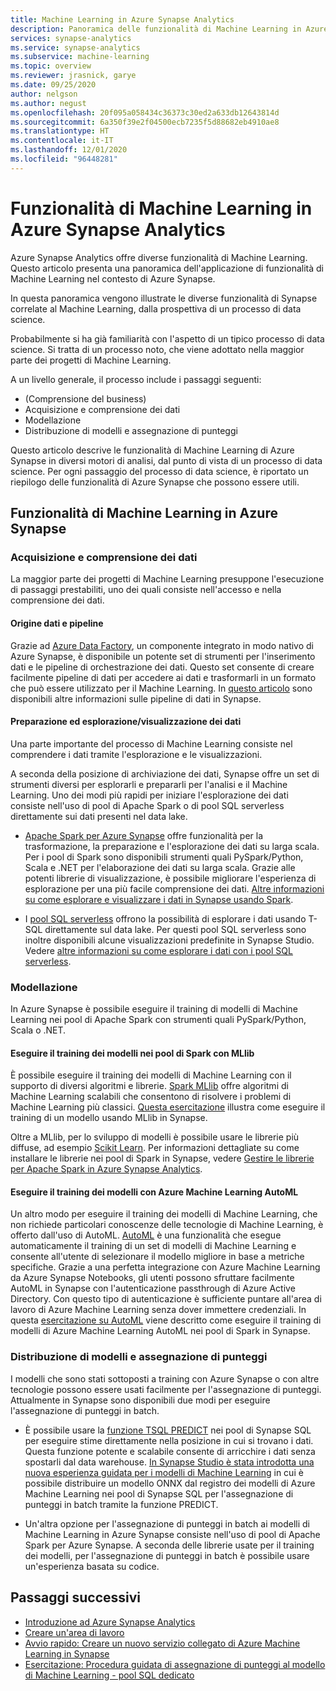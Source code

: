 ```yaml
---
title: Machine Learning in Azure Synapse Analytics
description: Panoramica delle funzionalità di Machine Learning in Azure Synapse Analytics.
services: synapse-analytics
ms.service: synapse-analytics
ms.subservice: machine-learning
ms.topic: overview
ms.reviewer: jrasnick, garye
ms.date: 09/25/2020
author: nelgson
ms.author: negust
ms.openlocfilehash: 20f095a058434c36373c30ed2a633db12643814d
ms.sourcegitcommit: 6a350f39e2f04500ecb7235f5d88682eb4910ae8
ms.translationtype: HT
ms.contentlocale: it-IT
ms.lasthandoff: 12/01/2020
ms.locfileid: "96448281"
---
```

# <a name="machine-learning-capabilities-in-azure-synapse-analytics"></a>Funzionalità di Machine Learning in Azure Synapse Analytics

Azure Synapse Analytics offre diverse funzionalità di Machine Learning. Questo articolo presenta una panoramica dell'applicazione di funzionalità di Machine Learning nel contesto di Azure Synapse.

In questa panoramica vengono illustrate le diverse funzionalità di Synapse correlate al Machine Learning, dalla prospettiva di un processo di data science.

Probabilmente si ha già familiarità con l'aspetto di un tipico processo di data science. Si tratta di un processo noto, che viene adottato nella maggior parte dei progetti di Machine Learning.

A un livello generale, il processo include i passaggi seguenti:
* (Comprensione del business)
* Acquisizione e comprensione dei dati
* Modellazione
* Distribuzione di modelli e assegnazione di punteggi

Questo articolo descrive le funzionalità di Machine Learning di Azure Synapse in diversi motori di analisi, dal punto di vista di un processo di data science. Per ogni passaggio del processo di data science, è riportato un riepilogo delle funzionalità di Azure Synapse che possono essere utili.

## <a name="azure-synapse-machine-learning-capabilities"></a>Funzionalità di Machine Learning in Azure Synapse

### <a name="data-acquisition-and-understanding"></a>Acquisizione e comprensione dei dati

La maggior parte dei progetti di Machine Learning presuppone l'esecuzione di passaggi prestabiliti, uno dei quali consiste nell'accesso e nella comprensione dei dati.

#### <a name="data-source-and-pipelines"></a>Origine dati e pipeline

Grazie ad [Azure Data Factory](/azure/data-factory/introduction), un componente integrato in modo nativo di Azure Synapse, è disponibile un potente set di strumenti per l'inserimento dati e le pipeline di orchestrazione dei dati. Questo set consente di creare facilmente pipeline di dati per accedere ai dati e trasformarli in un formato che può essere utilizzato per il Machine Learning. In [questo articolo](/azure/data-factory/concepts-pipelines-activities?toc=/azure/synapse-analytics/toc.json&bc=/azure/synapse-analytics/breadcrumb/toc.json) sono disponibili altre informazioni sulle pipeline di dati in Synapse. 

#### <a name="data-preparation-and-explorationvisualization"></a>Preparazione ed esplorazione/visualizzazione dei dati

Una parte importante del processo di Machine Learning consiste nel comprendere i dati tramite l'esplorazione e le visualizzazioni.

A seconda della posizione di archiviazione dei dati, Synapse offre un set di strumenti diversi per esplorarli e prepararli per l'analisi e il Machine Learning. Uno dei modi più rapidi per iniziare l'esplorazione dei dati consiste nell'uso di pool di Apache Spark o di pool SQL serverless direttamente sui dati presenti nel data lake.

* [Apache Spark per Azure Synapse](../spark/apache-spark-overview.md) offre funzionalità per la trasformazione, la preparazione e l'esplorazione dei dati su larga scala. Per i pool di Spark sono disponibili strumenti quali PySpark/Python, Scala e .NET per l'elaborazione dei dati su larga scala. Grazie alle potenti librerie di visualizzazione, è possibile migliorare l'esperienza di esplorazione per una più facile comprensione dei dati. [Altre informazioni su come esplorare e visualizzare i dati in Synapse usando Spark](../get-started-analyze-spark.md).

* I [pool SQL serverless](../sql/on-demand-workspace-overview.md) offrono la possibilità di esplorare i dati usando T-SQL direttamente sul data lake. Per questi pool SQL serverless sono inoltre disponibili alcune visualizzazioni predefinite in Synapse Studio. Vedere [altre informazioni su come esplorare i dati con i pool SQL serverless](../get-started-analyze-sql-on-demand.md).

### <a name="modeling"></a>Modellazione

In Azure Synapse è possibile eseguire il training di modelli di Machine Learning nei pool di Apache Spark con strumenti quali PySpark/Python, Scala o .NET.

#### <a name="train-models-on-spark-pools-with-mllib"></a>Eseguire il training dei modelli nei pool di Spark con MLlib

È possibile eseguire il training dei modelli di Machine Learning con il supporto di diversi algoritmi e librerie. [Spark MLlib](http://spark.apache.org/docs/latest/ml-guide.html) offre algoritmi di Machine Learning scalabili che consentono di risolvere i problemi di Machine Learning più classici. [Questa esercitazione](../spark/apache-spark-machine-learning-mllib-notebook.md) illustra come eseguire il training di un modello usando MLlib in Synapse.

Oltre a MLlib, per lo sviluppo di modelli è possibile usare le librerie più diffuse, ad esempio [Scikit Learn](https://scikit-learn.org/stable/). Per informazioni dettagliate su come installare le librerie nei pool di Spark in Synapse, vedere [Gestire le librerie per Apache Spark in Azure Synapse Analytics](../spark/apache-spark-azure-portal-add-libraries.md).

#### <a name="train-models-with-azure-machine-learning-automl"></a>Eseguire il training dei modelli con Azure Machine Learning AutoML

Un altro modo per eseguire il training dei modelli di Machine Learning, che non richiede particolari conoscenze delle tecnologie di Machine Learning, è offerto dall'uso di AutoML. [AutoML](/azure/machine-learning/concept-automated-ml) è una funzionalità che esegue automaticamente il training di un set di modelli di Machine Learning e consente all'utente di selezionare il modello migliore in base a metriche specifiche. Grazie a una perfetta integrazione con Azure Machine Learning da Azure Synapse Notebooks, gli utenti possono sfruttare facilmente AutoML in Synapse con l'autenticazione passthrough di Azure Active Directory.  Con questo tipo di autenticazione è sufficiente puntare all'area di lavoro di Azure Machine Learning senza dover immettere credenziali. In questa [esercitazione su AutoML](../spark/apache-spark-azure-machine-learning-tutorial.md) viene descritto come eseguire il training di modelli di Azure Machine Learning AutoML nei pool di Spark in Synapse.

### <a name="model-deployment-and-scoring"></a>Distribuzione di modelli e assegnazione di punteggi

I modelli che sono stati sottoposti a training con Azure Synapse o con altre tecnologie possono essere usati facilmente per l'assegnazione di punteggi. Attualmente in Synapse sono disponibili due modi per eseguire l'assegnazione di punteggi in batch.

* È possibile usare la [funzione TSQL PREDICT](../sql-data-warehouse/sql-data-warehouse-predict.md) nei pool di Synapse SQL per eseguire stime direttamente nella posizione in cui si trovano i dati. Questa funzione potente e scalabile consente di arricchire i dati senza spostarli dal data warehouse. [In Synapse Studio è stata introdotta una nuova esperienza guidata per i modelli di Machine Learning](https://aka.ms/synapse-ml-ui) in cui è possibile distribuire un modello ONNX dal registro dei modelli di Azure Machine Learning nei pool di Synapse SQL per l'assegnazione di punteggi in batch tramite la funzione PREDICT.

* Un'altra opzione per l'assegnazione di punteggi in batch ai modelli di Machine Learning in Azure Synapse consiste nell'uso di pool di Apache Spark per Azure Synapse. A seconda delle librerie usate per il training dei modelli, per l'assegnazione di punteggi in batch è possibile usare un'esperienza basata su codice.

## <a name="next-steps"></a>Passaggi successivi

* [Introduzione ad Azure Synapse Analytics](../get-started.md)
* [Creare un'area di lavoro](../get-started-create-workspace.md)
* [Avvio rapido: Creare un nuovo servizio collegato di Azure Machine Learning in Synapse](quickstart-integrate-azure-machine-learning.md)
* [Esercitazione: Procedura guidata di assegnazione di punteggi al modello di Machine Learning - pool SQL dedicato](tutorial-sql-pool-model-scoring-wizard.md)

